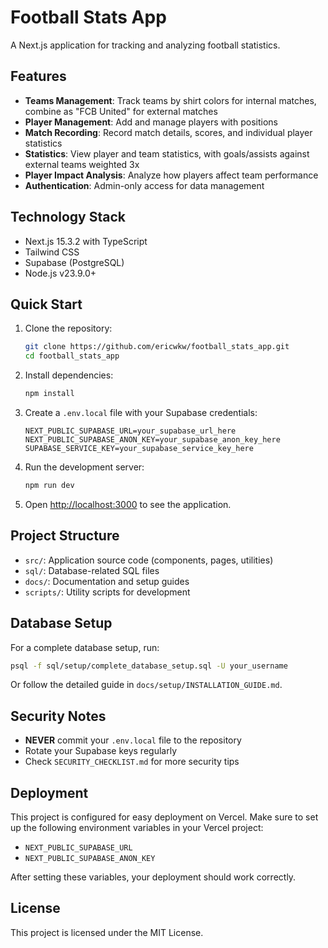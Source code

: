 # Football Stats App

A Next.js application for tracking and analyzing football statistics.

## Features

- **Teams Management**: Track teams by shirt colors for internal matches, combine as "FCB United" for external matches
- **Player Management**: Add and manage players with positions
- **Match Recording**: Record match details, scores, and individual player statistics
- **Statistics**: View player and team statistics, with goals/assists against external teams weighted 3x
- **Player Impact Analysis**: Analyze how players affect team performance
- **Authentication**: Admin-only access for data management

## Technology Stack

- Next.js 15.3.2 with TypeScript
- Tailwind CSS
- Supabase (PostgreSQL)
- Node.js v23.9.0+

## Quick Start

1. Clone the repository:
   ```bash
   git clone https://github.com/ericwkw/football_stats_app.git
   cd football_stats_app
   ```

2. Install dependencies:
   ```bash
   npm install
   ```

3. Create a `.env.local` file with your Supabase credentials:
   ```
   NEXT_PUBLIC_SUPABASE_URL=your_supabase_url_here
   NEXT_PUBLIC_SUPABASE_ANON_KEY=your_supabase_anon_key_here
   SUPABASE_SERVICE_KEY=your_supabase_service_key_here
   ```

4. Run the development server:
   ```bash
   npm run dev
   ```

5. Open [http://localhost:3000](http://localhost:3000) to see the application.

## Project Structure

- `src/`: Application source code (components, pages, utilities)
- `sql/`: Database-related SQL files
- `docs/`: Documentation and setup guides
- `scripts/`: Utility scripts for development

## Database Setup

For a complete database setup, run:
```bash
psql -f sql/setup/complete_database_setup.sql -U your_username
```

Or follow the detailed guide in `docs/setup/INSTALLATION_GUIDE.md`.

## Security Notes

- **NEVER** commit your `.env.local` file to the repository
- Rotate your Supabase keys regularly
- Check `SECURITY_CHECKLIST.md` for more security tips

## Deployment

This project is configured for easy deployment on Vercel. Make sure to set up the following environment variables in your Vercel project:

- `NEXT_PUBLIC_SUPABASE_URL`
- `NEXT_PUBLIC_SUPABASE_ANON_KEY`

After setting these variables, your deployment should work correctly.

## License

This project is licensed under the MIT License.
